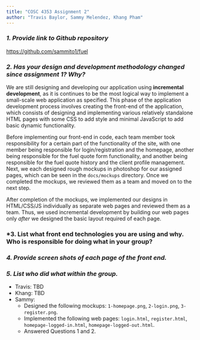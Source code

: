```yaml
---
title: "COSC 4353 Assignment 2"
author: "Travis Baylor, Sammy Melendez, Khang Pham"
---
```


### *1. Provide link to Github repository*

https://github.com/sammito1/fuel

### *2. Has your design and development methodology changed since assignment 1? Why?*

We are still designing and developing our application using **incremental development**, as it is continues to be the most logical way to implement a small-scale web application as specified. This phase of the application development process involves creating the front-end of the application, which consists of designing and implementing various relatively standalone HTML pages with some CSS to add style and minimal JavaScript to add basic dynamic functionality.

Before implementing our front-end in code, each team member took responsibility for a certain part of the functionality of the site, with one member being responsible for login/registration and the homepage, another being responsible for the fuel quote form functionality, and another being responsible for the fuel quote history and the client profile management. Next, we each designed rough mockups in photoshop for our assigned pages, which can be seen in the `docs/mockups` directory. Once we completed the mockups, we reviewed them as a team and moved on to the next step.

After completion of the mockups, we implemented our designs in HTML/CSS/JS individually as separate web pages and reviewed them as a team. Thus, we used incremental development by building our web pages only *after* we designed the basic layout required of each page. 

### *3. List what front end technologies you are using and why. Who is responsible for doing what in your group?

### *4. Provide screen shots of each page of the front end.*

### *5. List who did what within the group.*

* Travis: TBD
* Khang: TBD
* Sammy: 
  * Designed the following mockups: `1-homepage.png`, `2-login.png`, `3-register.png`.
  * Implemented the following web pages: `login.html`, `register.html`, `homepage-logged-in.html`, `homepage-logged-out.html`.
  * Answered Questions 1 and 2.